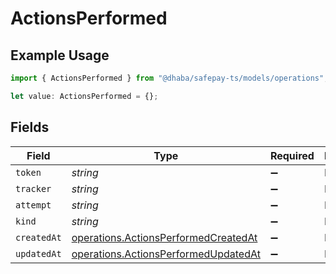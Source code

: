 # ActionsPerformed

## Example Usage

```typescript
import { ActionsPerformed } from "@dhaba/safepay-ts/models/operations";

let value: ActionsPerformed = {};
```

## Fields

| Field                                                                                        | Type                                                                                         | Required                                                                                     | Description                                                                                  |
| -------------------------------------------------------------------------------------------- | -------------------------------------------------------------------------------------------- | -------------------------------------------------------------------------------------------- | -------------------------------------------------------------------------------------------- |
| `token`                                                                                      | *string*                                                                                     | :heavy_minus_sign:                                                                           | N/A                                                                                          |
| `tracker`                                                                                    | *string*                                                                                     | :heavy_minus_sign:                                                                           | N/A                                                                                          |
| `attempt`                                                                                    | *string*                                                                                     | :heavy_minus_sign:                                                                           | N/A                                                                                          |
| `kind`                                                                                       | *string*                                                                                     | :heavy_minus_sign:                                                                           | N/A                                                                                          |
| `createdAt`                                                                                  | [operations.ActionsPerformedCreatedAt](../../models/operations/actionsperformedcreatedat.md) | :heavy_minus_sign:                                                                           | N/A                                                                                          |
| `updatedAt`                                                                                  | [operations.ActionsPerformedUpdatedAt](../../models/operations/actionsperformedupdatedat.md) | :heavy_minus_sign:                                                                           | N/A                                                                                          |